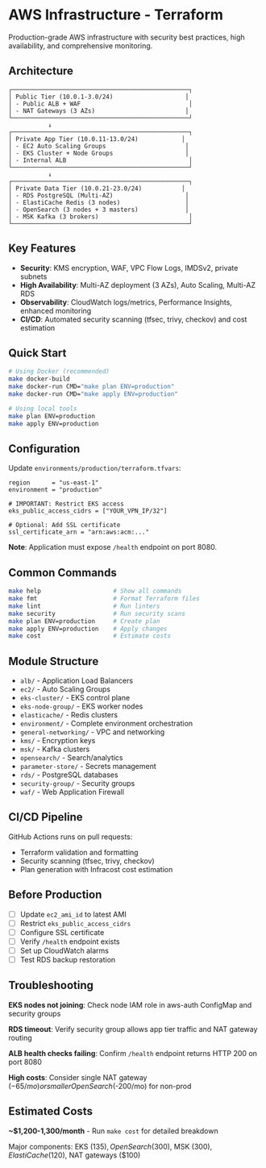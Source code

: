 # AWS Infrastructure - Terraform

Production-grade AWS infrastructure with security best practices, high availability, and comprehensive monitoring.

## Architecture

```
┌─────────────────────────────────────────────────┐
│ Public Tier (10.0.1-3.0/24)                    │
│ - Public ALB + WAF                              │
│ - NAT Gateways (3 AZs)                         │
└─────────────────────────────────────────────────┘
           ↓
┌─────────────────────────────────────────────────┐
│ Private App Tier (10.0.11-13.0/24)            │
│ - EC2 Auto Scaling Groups                      │
│ - EKS Cluster + Node Groups                    │
│ - Internal ALB                                  │
└─────────────────────────────────────────────────┘
           ↓
┌─────────────────────────────────────────────────┐
│ Private Data Tier (10.0.21-23.0/24)           │
│ - RDS PostgreSQL (Multi-AZ)                    │
│ - ElastiCache Redis (3 nodes)                  │
│ - OpenSearch (3 nodes + 3 masters)             │
│ - MSK Kafka (3 brokers)                         │
└─────────────────────────────────────────────────┘
```

## Key Features

- **Security**: KMS encryption, WAF, VPC Flow Logs, IMDSv2, private subnets
- **High Availability**: Multi-AZ deployment (3 AZs), Auto Scaling, Multi-AZ RDS
- **Observability**: CloudWatch logs/metrics, Performance Insights, enhanced monitoring
- **CI/CD**: Automated security scanning (tfsec, trivy, checkov) and cost estimation

## Quick Start

```bash
# Using Docker (recommended)
make docker-build
make docker-run CMD="make plan ENV=production"
make docker-run CMD="make apply ENV=production"

# Using local tools
make plan ENV=production
make apply ENV=production
```

## Configuration

Update `environments/production/terraform.tfvars`:

```hcl
region      = "us-east-1"
environment = "production"

# IMPORTANT: Restrict EKS access
eks_public_access_cidrs = ["YOUR_VPN_IP/32"]

# Optional: Add SSL certificate
ssl_certificate_arn = "arn:aws:acm:..."
```

**Note**: Application must expose `/health` endpoint on port 8080.

## Common Commands

```bash
make help                    # Show all commands
make fmt                     # Format Terraform files
make lint                    # Run linters
make security                # Run security scans
make plan ENV=production     # Create plan
make apply ENV=production    # Apply changes
make cost                    # Estimate costs
```

## Module Structure

- `alb/` - Application Load Balancers
- `ec2/` - Auto Scaling Groups
- `eks-cluster/` - EKS control plane
- `eks-node-group/` - EKS worker nodes
- `elasticache/` - Redis clusters
- `environment/` - Complete environment orchestration
- `general-networking/` - VPC and networking
- `kms/` - Encryption keys
- `msk/` - Kafka clusters
- `opensearch/` - Search/analytics
- `parameter-store/` - Secrets management
- `rds/` - PostgreSQL databases
- `security-group/` - Security groups
- `waf/` - Web Application Firewall

## CI/CD Pipeline

GitHub Actions runs on pull requests:
- Terraform validation and formatting
- Security scanning (tfsec, trivy, checkov)
- Plan generation with Infracost cost estimation

## Before Production

- [ ] Update `ec2_ami_id` to latest AMI
- [ ] Restrict `eks_public_access_cidrs`
- [ ] Configure SSL certificate
- [ ] Verify `/health` endpoint exists
- [ ] Set up CloudWatch alarms
- [ ] Test RDS backup restoration

## Troubleshooting

**EKS nodes not joining**: Check node IAM role in aws-auth ConfigMap and security groups

**RDS timeout**: Verify security group allows app tier traffic and NAT gateway routing

**ALB health checks failing**: Confirm `/health` endpoint returns HTTP 200 on port 8080

**High costs**: Consider single NAT gateway ($-65/mo) or smaller OpenSearch ($-200/mo) for non-prod

## Estimated Costs

**~$1,200-1,300/month** - Run `make cost` for detailed breakdown

Major components: EKS ($135), OpenSearch ($300), MSK ($300), ElastiCache ($120), NAT gateways ($100)
